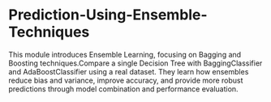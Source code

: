 # Prediction-Using-Ensemble-Techniques
This module introduces Ensemble Learning, focusing on Bagging and Boosting techniques.Compare a single Decision Tree with BaggingClassifier and AdaBoostClassifier using a real dataset. They learn how ensembles reduce bias and variance, improve accuracy, and provide more robust predictions through model combination and performance evaluation.

